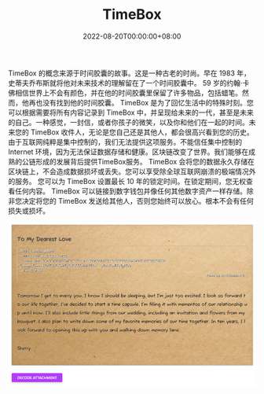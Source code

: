 ﻿---
title: "TimeBox"
description: "在区块链上创建时间胶囊，将您当前的感受记录到时间盒中，并设置您自己的锁定时间。 内容将被永久存储."
date: 2022-08-20T00:00:00+08:00
lastmod: 2022-08-20T00:00:00+08:00
draft: false
authors: ["boogArno"]
featuredImage: "timebox.png"
tags: ["Other","TimeBox"]
categories: ["nfts"]
nfts: ["Other"]
blockchain: "BSC"
website: "https://www.timebox.link/"
twitter: "https://twitter.com/0xtimebox"
discord: ""
telegram: ""
github: ""
youtube: ""
twitch: ""
facebook: ""
instagram: ""
reddit: ""
medium: "https://medium.com/@0xtimebox"
steam: ""
gitbook: ""
googleplay: ""
appstore: ""
status: "Live"
weight: 
lightgallery: true
toc: true
pinned: false
recommend: false
recommend1: false
---
TimeBox 的概念来源于时间胶囊的故事。这是一种古老的时尚。早在 1983 年，史蒂夫乔布斯就将他对未来技术的理解留在了一个时间胶囊中。 59 岁的约翰·卡佛相信世界上不会有颜色，并在他的时间胶囊里保留了许多物品，包括蜡笔。然而，他再也没有找到他的时间胶囊。
TimeBox 是为了回忆生活中的特殊时刻。您可以根据需要将所有内容记录到 TimeBox 中，并呈现给未来的一代，甚至是未来的自己。一种感觉，一封信，或者你孩子的微笑，以及你和他们在一起的时间。未来您的 TimeBox 收件人，无论是您自己还是其他人，都会很高兴看到您的历史。
由于互联网纯粹是集中控制的，我们无法提供这项服务。不能信任集中控制的 Internet 环境，因为无法保证数据存储和健康。区块链改变了世界。我们能够在成熟的公链形成的发展背后提供TimeBox服务。 TimeBox 会将您的数据永久存储在区块链上，不会造成数据损坏或丢失。您可以享受除全球互联网崩溃的极端情况外的服务。
您可以为 TimeBox 设置最长 10 年的锁定时间。在锁定期间，您无权查看任何内容。 TimeBox 可以链接到数字钱包并像任何其他数字资产一样存储。除非您决定将您的 TimeBox 发送给其他人，否则您始终可以放心。根本不会有任何损失或损坏。

![timebox-dapp-other-bsc-image2_9df9ebc9944df0b9a7d2cf2011a434e5](timebox-dapp-other-bsc-image2_9df9ebc9944df0b9a7d2cf2011a434e5.png)